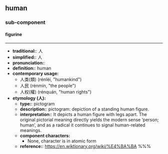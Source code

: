 ## human
### sub-component
#### figurine
---
- **traditional:**: 人
- **simplified:**: 人
- **pronunciation:**: 
- **definition:**: human
- **contemporary usage:**
  - 人类(類) (rénlèi, "humankind")
  - 人民 (rénmín, "the people")
  - 人权(權) (rénquán, "human rights")
- **etymology (人):**
  - **type:**: pictogram
  - **description:**: pictogram: depiction of a standing human figure.
  - **interpretation:**: It depicts a human figure with legs apart. The original pictorial meaning directly yields the modern sense ‘person; human’, and as a radical it continues to signal human-related meanings.
  - **component characters:**
    - None, character is in atomic form
  - **reference:**: https://en.wiktionary.org/wiki/%E4%BA%BA
%%%